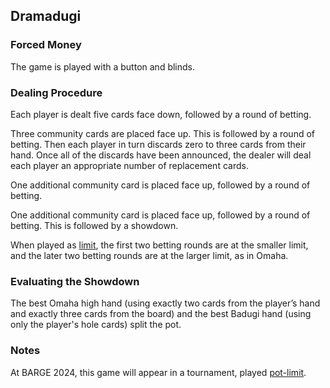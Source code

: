 Dramadugi
---------

### Forced Money

The game is played with a button and blinds.

### Dealing Procedure

Each player is dealt five cards face down, followed by a round of betting.

Three community cards are placed face up. This is followed by a round of
betting. Then each player in turn discards zero to three cards from their
hand. Once all of the discards have been announced, the dealer will deal each
player an appropriate number of replacement cards.

One additional community card is placed face up, followed by a round of betting.

One additional community card is placed face up, followed by a round of
betting. This is followed by a showdown.

When played as [limit](limit.md), the first two betting rounds are at the
smaller limit, and the later two betting rounds are at the larger limit, as in
Omaha.

### Evaluating the Showdown

The best Omaha high hand (using exactly two cards from the player’s hand and
exactly three cards from the board) and the best Badugi hand (using only the player's hole cards) split the pot.

### Notes

At BARGE 2024, this game will appear in a tournament, played [pot-limit](pot-limit.md).

